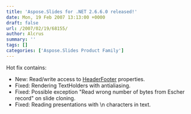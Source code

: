 ```yaml
---
title: 'Aspose.Slides for .NET 2.6.6.0 released!'
date: Mon, 19 Feb 2007 13:13:00 +0000
draft: false
url: /2007/02/19/68155/
author: Alcrus
summary: ''
tags: []
categories: ['Aspose.Slides Product Family']
---
```


Hot fix contains:  

*   New: Read/write access to [HeaderFooter][1] properties.
*   Fixed: Rendering TextHolders with antialiasing.
*   Fixed: Possible exception "Read wrong number of bytes from Escher record" on slide cloning.
*   Fixed: Reading presentations with \\n characters in text.




[1]: /Products/Aspose.Slides/Api/Aspose.Slides.HeaderFooterMembers.html




